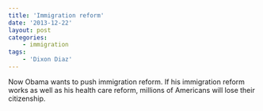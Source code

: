 ```yaml
---
title: 'Immigration reform'
date: '2013-12-22'
layout: post
categories:
    - immigration
tags:
    - 'Dixon Diaz'
---
```


Now Obama wants to push immigration reform. If his immigration reform works as well as his health care reform, millions of Americans will lose their citizenship.